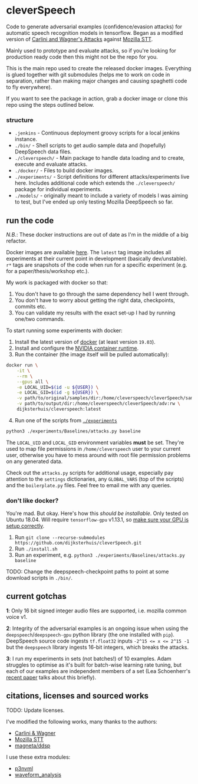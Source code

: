 # cleverSpeech

Code to generate adversarial examples (confidence/evasion attacks) for automatic speech recognition
models in tensorflow. Began as a modified version of [Carlini and Wagner's Attacks][0] against
[Mozilla STT][1].

Mainly used to prototype and evaluate attacks, so if you're looking for production ready code then
this might not be the repo for you.

This is the main repo used to create the released docker images. Everything is glued together with
git submodules (helps me to work on code in separation, rather than making major changes and causing
spaghetti code to fly everywhere).

If you want to see the package in action, grab a docker image or clone this repo using the steps
outlined below.

### structure

- `.jenkins` - Continuous deployment groovy scripts for a local jenkins instance.
- `./bin/` - Shell scripts to get audio sample data and (hopefully) DeepSpeech data files.
- `./cleverspeech/` - Main package to handle data loading and to create, execute and evaluate attacks.
- `./docker/` - Files to build docker images.
- `./experiments/` - Script definitions for different attacks/experiments live here. Includes
additional code which extends the `./cleverspeech/` package for individual experiments.
- `./models/` - originally meant to include a variety of models I was aiming to test, but I've
ended up only testing Mozilla DeepSpeech so far.


## run the code

*N.B.*: These docker instructions are out of date as I'm in the middle of a big refactor.

Docker images are available [here](https://hub.docker.com/u/dijksterhuis/cleverspeech). The `latest`
tag image includes all experiments at their current point in development (basically dev/unstable).
`r*` tags are snapshots of the code when run for a specific experiment (e.g. for a
paper/thesis/workshop etc.).

My work is packaged with docker so that:
1. You don't have to go through the same dependency hell I went through.
2. You don't have to worry about getting the right data, checkpoints, commits etc.
3. You can validate my results with the exact set-up I had by running one/two commands.

To start running some experiments with docker:

1. Install the latest version of [docker][10] (at least version `19.03`).
2. Install and configure the [NVIDIA container runtime][8].
3. Run the container (the image itself will be pulled automatically):
```bash
docker run \
    -it \
    --rm \
    --gpus all \
    -e LOCAL_UID=$(id -u ${USER}) \
    -e LOCAL_GID=$(id -g ${USER}) \
    -v path/to/original/samples/dir:/home/cleverspeech/cleverSpeech/samples:ro \
    -v path/to/output/dir:/home/cleverspeech/cleverSpeech/adv:rw \
    dijksterhuis/cleverspeech:latest
```
4. Run one of the scripts from [`./experiments`](https://github.com/dijksterhuis/cleverspeech-exp)
```bash
python3 ./experiments/Baselines/attacks.py baseline
```

The `LOCAL_UID` and `LOCAL_GID` environment variables **must** be set. They're used to map file
permissions in `/home/cleverspeech` user to your current user, otherwise you have to mess around
with root file permission problems on any generated data.

Check out the `attacks.py` scripts for additional usage, especially pay attention to the `settings`
dictionaries, any `GLOBAL_VARS` (top of the scripts) and the `boilerplate.py` files. Feel free to
email me with any queries.

### don't like docker?

You're mad. But okay. Here's how this _should be installable_. Only tested on Ubuntu 18.04. Will
require `tensorflow-gpu` v1.13.1, so [make sure your GPU is setup
correctly](https://www.tensorflow.org/install/gpu#older_versions_of_tensorflow).

1. Run `git clone --recurse-submodules https://github.com/dijksterhuis/cleverSpeech.git`
2. Run `./install.sh`
3. Run an experiment, e.g. `python3 ./experiments/Baselines/attacks.py baseline`

TODO: Change the deepspeech-checkpoint paths to point at some download scripts in `./bin/`.

## current gotchas

**1**: Only 16 bit signed integer audio files are supported, i.e. mozilla common voice v1.

**2**: Integrity of the adversarial examples is an ongoing issue when using the
`deepspeech`/`deepspeech-gpu` python library (the one installed with `pip`). DeepSpeech source code
ingests `tf.float32` inputs `-2^15 <= x <= 2^15 -1` but the `deepspeech` library ingests 16-bit
integers, which breaks the attacks.

**3**: I run my experiments in sets (not batches!) of 10 examples. Adam struggles to optimise
as it's built for batch-wise learning rate tuning, but each of our examples are independent members
of a set (Lea Schoenherr's [recent paper][12] talks about this briefly).



## citations, licenses and sourced works

TODO: Update licenses.

I've modified the following works, many thanks to the authors:
- [Carlini & Wagner][0]
- [Mozilla STT][1]
- [magneta/ddsp][4]

I use these extra modules:
- [p3nvml](https://github.com/fbcotter/py3nvml)
- [waveform_analysis](https://github.com/endolith/waveform_analysis)


[0]: https://arxiv.org/abs/1801.01944
[1]: https://github.com/mozilla/STT
[2]: https://arxiv.org/abs/1608.04644
[3]: https://arxiv.org/abs/1712.03141
[4]: https://github.com/magenta/ddsp
[5]: https://arxiv.org/abs/1902.06705
[6]: https://hub.docker.com/r/dijksterhuis/cleverspeech
[7]: https://github.com/dijksterhuis/cleverSpeech/packages
[8]: https://github.com/NVIDIA/nvidia-container-runtime
[9]: https://whoami.dijksterhuis.co.uk
[10]: https://docker.com
[11]: https://github.com/dijksterhuis/cleverSpeech/packages/336838
[12]: https://arxiv.org/abs/2005.14611
